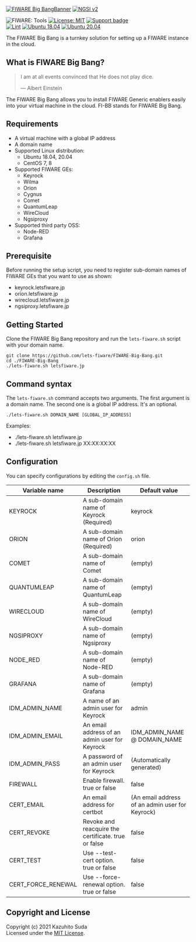 [![FIWARE Big BangBanner](https://raw.githubusercontent.com/lets-fiware/FIWARE-Big-Bang/gh-pages/images/FIWARE-Big-Bang-non-free.png)](https://www.letsfiware.jp/)
[![NGSI v2](https://img.shields.io/badge/NGSI-v2-5dc0cf.svg)](https://fiware-ges.github.io/orion/api/v2/stable/)

![FIWARE: Tools](https://nexus.lab.fiware.org/repository/raw/public/badges/chapters/deployment-tools.svg)
[![License: MIT](https://img.shields.io/github/license/lets-fiware/FIWARE-Big-Bang.svg)](https://opensource.org/licenses/MIT)
[![Support badge](https://img.shields.io/badge/tag-fiware-orange.svg?logo=stackoverflow)](https://stackoverflow.com/questions/tagged/fiware+fi-bb)
<br/>
[![Lint](https://github.com/lets-fiware/FIWARE-Big-Bang/actions/workflows/lint.yml/badge.svg)](https://github.com/lets-fiware/FIWARE-Big-Bang/actions/workflows/lint.yml)
[![Ubuntu 18.04](https://github.com/lets-fiware/FIWARE-Big-Bang/actions/workflows/ubuntu-18.04.yml/badge.svg)](https://github.com/lets-fiware/FIWARE-Big-Bang/actions/workflows/ubuntu-18.04.yml)
[![Ubuntu 20.04](https://github.com/lets-fiware/FIWARE-Big-Bang/actions/workflows/ubuntu-20.04.yml/badge.svg)](https://github.com/lets-fiware/FIWARE-Big-Bang/actions/workflows/ubuntu-20.04.yml)
<br/>

The FIWARE Big Bang is a turnkey solution for setting up a FIWARE instance in the cloud.

## What is FIWARE Big Bang?

> I am at all events convinced that He does not play dice.
>
> — Albert Einstein

The FIWARE Big Bang allows you to install FIWARE Generic enablers easily into your virtual machine in the cloud.
FI-BB stands for FIWARE Big Bang.

## Requirements

-   A virtual machine with a global IP address
-   A domain name
-   Supported Linux distribution:
    -   Ubuntu 18.04, 20.04
    -   CentOS 7, 8
-   Supported FIWARE GEs:
    -   Keyrock
    -   Wilma
    -   Orion
    -   Cygnus
    -   Comet
    -   QuantumLeap
    -   WireCloud
    -   Ngsiproxy
-   Supported third party OSS:
    -   Node-RED
    -   Grafana

## Prerequisite

Before running the setup script, you need to register sub-domain names of FIWARE GEs that you want to use as shown:

-   keyrock.letsfiware.jp
-   orion.letsfiware.jp
-   wirecloud.letsfiware.jp
-   ngsiproxy.letsfiware.jp

## Getting Started

Clone the FIWARE Big Bang repository and run the `lets-fiware.sh` script with your domain name.

```
git clone https://github.com/lets-fiware/FIWARE-Big-Bang.git
cd ./FIWARE-Big-Bang
./lets-fiware.sh letsfiware.jp
```

## Command syntax

The `lets-fiware.sh` command accepts two arguments. The first argument is a domain name. The second one is
a global IP address. It's an optional.

```
./lets-fiware.sh DOMAIN_NAME [GLOBAL_IP_ADDRESS]
```

Examples:

-   ./lets-fiware.sh letsfiware.jp
-   ./lets-fiware.sh letsfiware.jp XX:XX:XX:XX

## Configuration

You can specify configurations by editing the `config.sh` file.

| Variable name        | Description                                                | Default value                                    |
| -------------------- | ---------------------------------------------------------- | ------------------------------------------------ |
| KEYROCK              | A sub-domain name of Keyrock (Required)                    | keyrock                                          |
| ORION                | A sub-domain name of Orion (Required)                      | orion                                            |
| COMET                | A sub-domain name of Comet                                 | (empty)                                          |
| QUANTUMLEAP          | A sub-domain name of QuantumLeap                           | (empty)                                          |
| WIRECLOUD            | A sub-domain name of WireCloud                             | (empty)                                          |
| NGSIPROXY            | A sub-domain name of Ngsiproxy                             | (empty)                                          |
| NODE\_RED            | A sub-domain name of Node-RED                              | (empty)                                          |
| GRAFANA              | A sub-domain name of Grafana                               | (empty)                                          |
| IDM\_ADMIN\_NAME     | A name of an admin user for Keyrock                        | admin                                            |
| IDM\_ADMIN\_EMAIL    | An email address of an admin user for Keyrock              | IDM\_ADMIN\_NAME @ DOMAIN\_NAME                  |
| IDM\_ADMIN\_PASS     | A password of an admin user for Keyrock                    | (Automatically generated)                        |
| FIREWALL             | Enable firewall. true or false                             | false                                            |
| CERT\_EMAIL          | An email address for certbot                               | (An email address of an admin user for Keyrock)  |
| CERT\_REVOKE         | Revoke and reacquire the certificate. true or false        | false                                            |
| CERT\_TEST           | Use --test-cert option. true or false                      | false                                            |
| CERT\_FORCE\_RENEWAL | Use --force-renewal option. true or false                  | false                                            |

## Copyright and License

Copyright (c) 2021 Kazuhito Suda<br>
Licensed under the [MIT License](./LICENSE).
